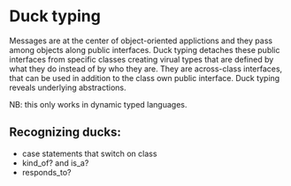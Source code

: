 # Duck typing

Messages are at the center of object-oriented applictions
and they pass among objects along public interfaces.
Duck typing detaches these public interfaces from
specific classes creating virual types that are
defined by what they do instead of by who they are.
They are across-class interfaces, that can be used in
addition to the class own public interface.
Duck typing reveals underlying abstractions.

NB: this only works in dynamic typed languages.

## Recognizing ducks:
- case statements that switch on class
- kind_of? and is_a?
- responds_to?

